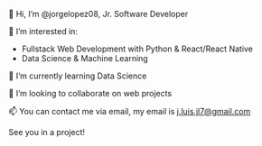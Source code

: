 👋 Hi, I’m @jorgelopez08, Jr. Software Developer

👀 I’m interested in:
- Fullstack Web Development with Python & React/React Native
- Data Science & Machine Learning

🌱 I’m currently learning Data Science

💞️ I’m looking to collaborate on web projects

📫 You can contact me via email, my email is j.luis.jl7@gmail.com

See you in a project!

<!---
jorgelopez08/jorgelopez08 is a ✨ special ✨ repository because its `README.md` (this file) appears on your GitHub profile.
You can click the Preview link to take a look at your changes.
--->
